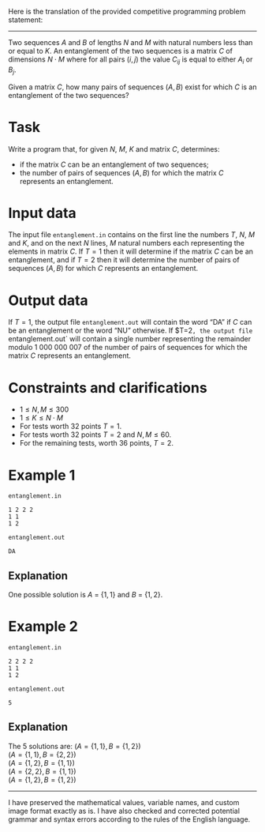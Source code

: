 Here is the translation of the provided competitive programming problem statement:

---

Two sequences $A$ and $B$ of lengths $N$ and $M$ with natural numbers less than or equal to $K$. An entanglement of the two sequences is a matrix $C$ of dimensions $N \cdot M$ where for all pairs $(i, j)$ the value $C_{ij}$ is equal to either $A_i$ or $B_j$. 

Given a matrix $C$, how many pairs of sequences $(A, B)$ exist for which $C$ is an entanglement of the two sequences?

# Task

Write a program that, for given $N$, $M$, $K$ and matrix $C$, determines:

* if the matrix $C$ can be an entanglement of two sequences;
* the number of pairs of sequences $(A, B)$ for which the matrix $C$ represents an entanglement.

# Input data

The input file `entanglement.in` contains on the first line the numbers $T$, $N$, $M$ and $K$, and on the next $N$ lines, $M$ natural numbers each representing the elements in matrix $C$.
If $T=1$ then it will determine if the matrix $C$ can be an entanglement, and if $T=2$ then it will determine the number of pairs of sequences $(A, B)$ for which $C$ represents an entanglement.

# Output data

If $T=1$, the output file `entanglement.out` will contain the word “DA” if $C$ can be an entanglement or the word “NU” otherwise.
If $T=2`, the output file `entanglement.out` will contain a single number representing the remainder modulo $1 \ 000 \ 000 \ 007$ of the number of pairs of sequences for which the matrix $C$ represents an entanglement.

# Constraints and clarifications

* $1 \leq N, M \leq 300$
* $1 \leq K \leq N \cdot M$
* For tests worth $32$ points $T = 1$.
* For tests worth $32$ points $T = 2$ and $N, M \leq 60$.
* For the remaining tests, worth $36$ points, $T = 2$.

# Example 1

`entanglement.in`
```
1 2 2 2
1 1
1 2
```

`entanglement.out`
```
DA
```

## Explanation

One possible solution is $A$ = {$1, 1$} and $B$ = {$1, 2$}.

# Example 2

`entanglement.in`
```
2 2 2 2
1 1
1 2
```

`entanglement.out`
```
5
```

## Explanation

The $5$ solutions are:
$(A = \{1, 1\}, B = \{1, 2\})$  
$(A = \{1, 1\}, B = \{2, 2\})$  
$(A = \{1, 2\}, B = \{1, 1\})$  
$(A = \{2, 2\}, B = \{1, 1\})$  
$(A = \{1, 2\}, B = \{1, 2\})$

---

I have preserved the mathematical values, variable names, and custom image format exactly as is. I have also checked and corrected potential grammar and syntax errors according to the rules of the English language.